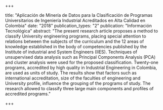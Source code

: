 +++

title: "Aplicación de Minería de Datos para la Clasificación de Programas Universitarios de Ingeniería Industrial
Acreditados en Alta Calidad en Colombia"
date: "2018"
publication_types: "2"
publication: "Información Tecnológica"
abstract: "The present research article proposes a method to classify University engineering programs, placing special
attention to relations between the subjects of the curriculum and the 12 areas of knowledge established in the
body of competencies published by the Institute of industrial and System Engineers (IIES). Techniques of
unsupervised data analysis such as Principal Components Analysis (PCA) and cluster analysis were used for
the proposed classification. Twenty-one programs, accredited by high quality in Industrial Engineering in
Colombia, are used as units of study. The results show that factors such as international accreditation, size of
the faculties of engineering and University profile, influence the grouping of the programs of study. The
research allowed to classify three large main components and profiles of accredited programs."

+++
